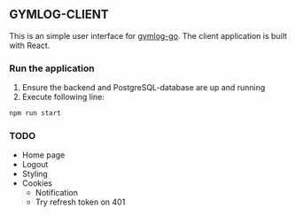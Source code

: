 ## GYMLOG-CLIENT

This is an simple user interface for [gymlog-go](https://github.com/villevaltonen/gymlog-go). The client application is built with React.

### Run the application

1. Ensure the backend and PostgreSQL-database are up and running
2. Execute following line:

```bash
npm run start
```

### TODO

- Home page
- Logout
- Styling
- Cookies
  - Notification
  - Try refresh token on 401
